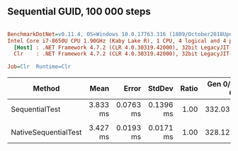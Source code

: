 ## Sequential GUID, 100 000 steps

``` ini

BenchmarkDotNet=v0.11.4, OS=Windows 10.0.17763.316 (1809/October2018Update/Redstone5)
Intel Core i7-8650U CPU 1.90GHz (Kaby Lake R), 1 CPU, 4 logical and 4 physical cores
  [Host] : .NET Framework 4.7.2 (CLR 4.0.30319.42000), 32bit LegacyJIT-v4.7.3362.0
  Clr    : .NET Framework 4.7.2 (CLR 4.0.30319.42000), 32bit LegacyJIT-v4.7.3362.0

Job=Clr  Runtime=Clr  

```
|               Method |     Mean |     Error |    StdDev | Ratio | Gen 0/1k Op | Gen 1/1k Op | Gen 2/1k Op | Allocated Memory/Op |
|--------------------- |---------:|----------:|----------:|------:|------------:|------------:|------------:|--------------------:|
|       SequentialTest | 3.833 ms | 0.0763 ms | 0.1396 ms |  1.00 |    332.0313 |    332.0313 |    332.0313 |             1.53 MB |
|                      |          |           |           |       |             |             |             |                     |
| NativeSequentialTest | 3.427 ms | 0.0193 ms | 0.0171 ms |  1.00 |    328.1250 |    328.1250 |    328.1250 |             1.53 MB |
